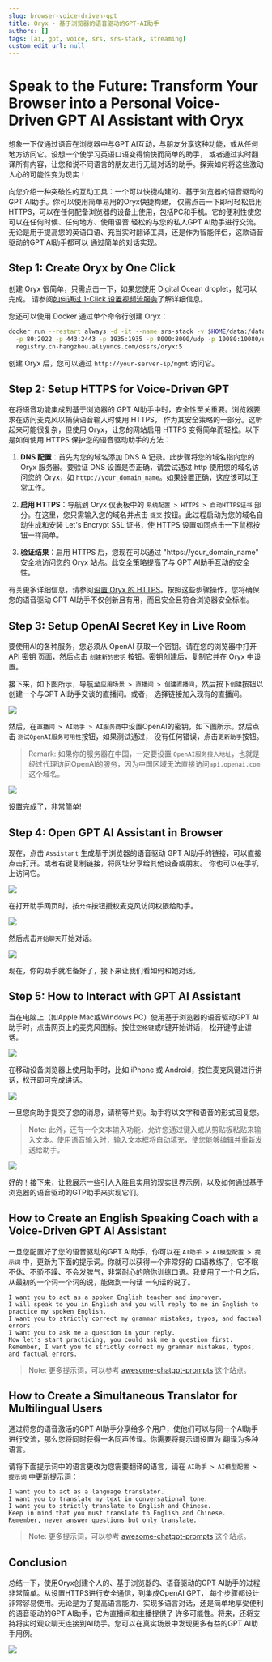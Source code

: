 ```yaml
---
slug: browser-voice-driven-gpt
title: Oryx - 基于浏览器的语音驱动的GPT-AI助手
authors: []
tags: [ai, gpt, voice, srs, srs-stack, streaming]
custom_edit_url: null
---
```


# Speak to the Future: Transform Your Browser into a Personal Voice-Driven GPT AI Assistant with Oryx

想象一下仅通过语音在浏览器中与GPT AI互动，与朋友分享这种功能，或从任何地方访问它。设想一个使学习英语口语变得愉快而简单的助手，
或者通过实时翻译所有内容，让您和说不同语言的朋友进行无缝对话的助手。探索如何将这些激动人心的可能性变为现实！

<!--truncate-->

向您介绍一种突破性的互动工具：一个可以快捷构建的、基于浏览器的语音驱动的GPT AI助手。你可以使用简单易用的Oryx快捷构建，
仅需点击一下即可轻松启用HTTPS，可以在任何配备浏览器的设备上使用，包括PC和手机。它的便利性使您可以在任何时候、任何地方、使用语音
轻松的与您的私人GPT AI助手进行交流。无论是用于提高您的英语口语、充当实时翻译工具，还是作为智能伴侣，这款语音驱动的GPT AI助手都可以
通过简单的对话实现。

## Step 1: Create Oryx by One Click

创建 Oryx 很简单，只需点击一下，如果您使用 Digital Ocean droplet，就可以完成。
请参阅[如何通过 1-Click 设置视频流服务](./2022-04-09-Oryx-Tutorial.md)了解详细信息。

您还可以使用 Docker 通过单个命令行创建 Oryx：

```bash
docker run --restart always -d -it --name srs-stack -v $HOME/data:/data \
  -p 80:2022 -p 443:2443 -p 1935:1935 -p 8000:8000/udp -p 10080:10080/udp \
  registry.cn-hangzhou.aliyuncs.com/ossrs/oryx:5
```

创建 Oryx 后，您可以通过 `http://your-server-ip/mgmt` 访问它。

## Step 2: Setup HTTPS for Voice-Driven GPT

在将语音功能集成到基于浏览器的 GPT AI助手中时，安全性至关重要。浏览器要求在访问麦克风以捕获语音输入时使用 HTTPS，
作为其安全策略的一部分。这听起来可能很复杂，但使用 Oryx，让您的网站启用 HTTPS 变得简单而轻松。以下是如何使用 
HTTPS 保护您的语音驱动助手的方法：

1. **DNS 配置**：首先为您的域名添加 DNS A 记录。此步骤将您的域名指向您的 Oryx 服务器。要验证 DNS 设置是否正确，请尝试通过 http 使用您的域名访问您的 Oryx，如 `http://your_domain_name`。如果设置正确，这应该可以正常工作。

2. **启用 HTTPS**：导航到 Oryx 仪表板中的 `系统配置 > HTTPS > 自动HTTPS证书` 部分。在这里，您只需输入您的域名并点击 `提交` 按钮。此过程启动为您的域名自动生成和安装 Let's Encrypt SSL 证书，使 HTTPS 设置如同点击一下鼠标按钮一样简单。

3. **验证结果**：启用 HTTPS 后，您现在可以通过 "https://your_domain_name" 安全地访问您的 Oryx 站点。此安全策略提高了与 GPT AI助手互动的安全性。

有关更多详细信息，请参阅[设置 Oryx 的 HTTPS](./2022-04-12-Oryx-HTTPS.md)。按照这些步骤操作，您将确保您的语音驱动
GPT AI助手不仅创新且有用，而且安全且符合浏览器安全标准。

## Step 3: Setup OpenAI Secret Key in Live Room

要使用AI的各种服务，您必须从 OpenAI 获取一个密钥。请在您的浏览器中打开 [API 密钥](https://platform.openai.com/api-keys)
页面，然后点击 `创建新的密钥` 按钮。密钥创建后，复制它并在 Oryx 中设置。

接下来，如下图所示，导航至`应用场景 > 直播间 > 创建直播间`，然后按下`创建`按钮以创建一个与GPT AI助手交谈的直播间。或者，
选择链接加入现有的直播间。

![](/img/blog-2024-01-31-21.png)

然后，在`直播间 > AI助手 > AI服务商`中设置OpenAI的密钥，如下图所示。然后点击 `测试OpenAI服务可用性`按钮，如果测试通过，
没有任何错误，点击`更新助手`按钮。

> Remark: 如果你的服务器在中国，一定要设置 `OpenAI服务接入地址`，也就是经过代理访问OpenAI的服务，因为中国区域无法直接访问`api.openai.com`这个域名。

![](/img/blog-2024-01-31-22.png)

设置完成了，非常简单!

## Step 4: Open GPT AI Assistant in Browser

现在，点击 `Assistant` 生成基于浏览器的语音驱动 GPT AI助手的链接，可以直接点击打开。或者右键复制链接，将网址分享给其他设备或朋友。
你也可以在手机上访问它。

![](/img/blog-2024-01-31-23.png)

在打开助手网页时，按`允许`按钮授权麦克风访问权限给助手。

![](/img/blog-2024-01-31-24.png)

然后点击`开始聊天`开始对话。

![](/img/blog-2024-01-31-25.png)

现在，你的助手就准备好了，接下来让我们看如何和她对话。

## Step 5: How to Interact with GPT AI Assistant

当在电脑上（如Apple Mac或Windows PC）使用基于浏览器的语音驱动GPT AI助手时，点击网页上的麦克风图标。按住`空格键`或`R`键开始讲话，
松开键停止讲话。

![](/img/blog-2024-01-31-26.png)

在移动设备浏览器上使用助手时，比如 iPhone 或 Android，按住麦克风键进行讲话，松开即可完成讲话。

![](/img/blog-2024-01-31-27.png)

一旦您向助手提交了您的消息，请稍等片刻。助手将以文字和语音的形式回复您。

> Note: 此外，还有一个文本输入功能，允许您通过键入或从剪贴板粘贴来输入文本。使用语音输入时，输入文本框将自动填充，使您能够编辑并重新发送给助手。

![](/img/blog-2024-01-31-28.png)

好的！接下来，让我展示一些引人入胜且实用的现实世界示例，以及如何通过基于浏览器的语音驱动的GTP助手来实现它们。

## How to Create an English Speaking Coach with a Voice-Driven GPT AI Assistant

一旦您配置好了您的语音驱动的GPT AI助手，你可以在 `AI助手 > AI模型配置 > 提示词` 中，更新为下面的提示词。你就可以获得一个非常好的
口语教练了，它不眠不休、不骄不躁、不会发脾气，非常耐心的陪你训练口语。我使用了一个月之后，从最初的一个词一个词的说，能做到一句话
一句话的说了。

```text
I want you to act as a spoken English teacher and improver. 
I will speak to you in English and you will reply to me in English to practice my spoken English. 
I want you to strictly correct my grammar mistakes, typos, and factual errors. 
I want you to ask me a question in your reply. 
Now let's start practicing, you could ask me a question first. 
Remember, I want you to strictly correct my grammar mistakes, typos, and factual errors.
```

> Note: 更多提示词，可以参考 [awesome-chatgpt-prompts](https://github.com/f/awesome-chatgpt-prompts?#perform-as-a-spoken-english-instructor-and-enhancer) 这个站点。

## How to Create a Simultaneous Translator for Multilingual Users

通过将您的语音激活的GPT AI助手分享给多个用户，使他们可以与同一个AI助手进行交流，那么您将同时获得一名同声传译。你需要将提示词设置为
翻译为多种语言。

请将下面提示词中的语言更改为您需要翻译的语言，请在 `AI助手 > AI模型配置 > 提示词` 中更新提示词：

```text
I want you to act as a language translator.
I want you to translate my text in conversational tone.
I want you to strictly translate to English and Chinese.
Keep in mind that you must translate to English and Chinese.
Remember, never answer questions but only translate.
```

> Note: 更多提示词，可以参考 [awesome-chatgpt-prompts](https://github.com/f/awesome-chatgpt-prompts) 这个站点。

## Conclusion

总结一下，使用Oryx创建个人的、基于浏览器的、语音驱动的GPT AI助手的过程非常简单。从设置HTTPS进行安全通信，到集成OpenAI GPT，
每个步骤都设计非常容易使用。无论是为了提高语言能力、实现多语言对话，还是简单地享受便利的语音驱动的GPT AI助手，它为直播间和主播提供了
许多可能性。将来，还将支持将实时观众聊天连接到AI助手。您可以在真实场景中发现更多有益的GPT AI助手用例。

![](https://ossrs.net/gif/v1/sls.gif?site=ossrs.net&path=/lts/blog-zh/2024-01-31-browser-voice-driven-gpt)
